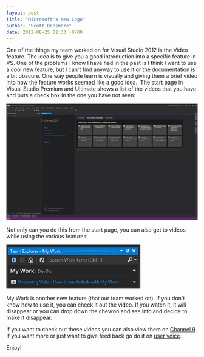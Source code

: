```yaml
---
layout: post
title: "Microsoft's New Logo"
author: "Scott Densmore"
date: 2012-08-25 02:33 -0700
---
```


One of the things my team worked on for Visual Studio 2012 is the Video feature. The idea is to give you a good introduction into a specific feature in VS. One of the problems I know I have had in the past is I think I want to use a cool new feature, but I can't find anyway to use it or the documentation is a bit obscure. One way people learn is visually and giving them a brief video into how the feature works seemed like a good idea.  The start page in Visual Studio Premium and Ultimate shows a list of the videos that you have and puts a check box in the one you have not seen:

![Visual Studio Video](/assets/img/vs-video.png)

Not only can you do this from the start page, you can also get to videos while using the various features:

![My Work Streaming](/assets/img/my-work-streaming.png)

My Work is another new feature (that our team worked on). If you don't know how to use it, you can check it out the video. If you watch it, it will disappear or you can drop down the chevron and see info and decide to make it disappear.

If you want to check out these videos you can also view them on [Channel 9](http://channel9.msdn.com/Series/Visual-Studio-2012-Premium-and-Ultimate-Overview). If you want more or just want to give feed back go do it on [user voice](http://visualstudio.uservoice.com).

Enjoy!

